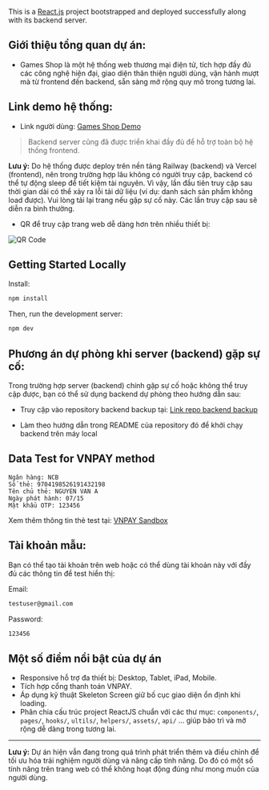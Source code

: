 This is a [React.js](https://react.dev/) project bootstrapped and deployed successfully along with its backend server.

## Giới thiệu tổng quan dự án:
- Games Shop là một hệ thống web thương mại điện tử, tích hợp đầy đủ các công nghệ hiện đại, giao diện thân thiện người dùng, vận hành mượt mà từ frontend đến backend, sẵn sàng mở rộng quy mô trong tương lai.

## Link demo hệ thống:
- Link người dùng: [Games Shop Demo](https://game-shop-fe.vercel.app/)

> Backend server cũng đã được triển khai đầy đủ để hỗ trợ toàn bộ hệ thống frontend.

**Lưu ý:** Do hệ thống được deploy trên nền tảng Railway (backend) và Vercel (frontend), nên trong trường hợp lâu không có người truy cập, backend có thể tự động sleep để tiết kiệm tài nguyên. Vì vậy, lần đầu tiên truy cập sau thời gian dài có thể xảy ra lỗi tải dữ liệu (ví dụ: danh sách sản phẩm không load được). Vui lòng tải lại trang nếu gặp sự cố này. Các lần truy cập sau sẽ diễn ra bình thường.

- QR để truy cập trang web dễ dàng hơn trên nhiều thiết bị:

![QR Code](https://i.postimg.cc/MXkfpWML/frame-2.png)

## Getting Started Locally

Install:
```bash
npm install
```

Then, run the development server:
```bash
npm dev
```

## Phương án dự phòng khi server (backend) gặp sự cố:
Trong trường hợp server (backend) chính gặp sự cố hoặc không thể truy cập được, bạn có thể sử dụng backend dự phòng theo hướng dẫn sau:

- Truy cập vào repository backend backup tại: [Link repo backend backup](https://github.com/conghau2308/Game_Shop_BE_Backup.git)

- Làm theo hướng dẫn trong README của repository đó để khởi chạy backend trên máy local

## Data Test for VNPAY method
```
Ngân hàng: NCB
Số thẻ: 9704198526191432198
Tên chủ thẻ: NGUYEN VAN A
Ngày phát hành: 07/15
Mật khẩu OTP: 123456
```
Xem thêm thông tin thẻ test tại: [VNPAY Sandbox](https://sandbox.vnpayment.vn/apis/vnpay-demo/#th%C3%B4ng-tin-th%E1%BA%BB-test)

## Tài khoản mẫu:
Bạn có thể tạo tài khoản trên web hoặc có thể dùng tài khoản này với đầy đủ các thông tin để test hiển thị:

Email:
```bash
testuser@gmail.com
```

Password:
```bash
123456
```

## Một số điểm nổi bật của dự án
- Responsive hỗ trợ đa thiết bị: Desktop, Tablet, iPad, Mobile.
- Tích hợp cổng thanh toán VNPAY.
- Áp dụng kỹ thuật Skeleton Screen giữ bố cục giao diện ổn định khi loading.
- Phân chia cấu trúc project ReactJS chuẩn với các thư mục: `components/`, `pages/`, `hooks/`, `ultils/`, `helpers/`, `assets/`, `api/` ... giúp bảo trì và mở rộng dễ dàng trong tương lai.

---

**Lưu ý:** Dự án hiện vẫn đang trong quá trình phát triển thêm và điều chỉnh để tối ưu hóa trải nghiệm người dùng và nâng cấp tính năng. Do đó có một số tính năng trên trang web có thể không hoạt động đúng như mong muốn của người dùng.

